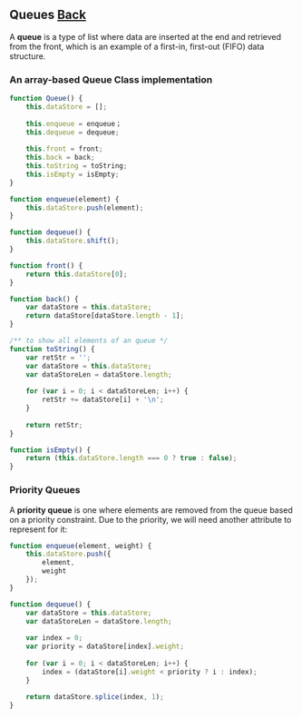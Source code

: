 ## Queues [Back](./../data_structure.md)

A **queue** is a type of list where data are inserted at the end and retrieved from the front, which is an example of a first-in, first-out (FIFO) data structure.

### An array-based Queue Class implementation

```js
function Queue() {
    this.dataStore = [];
    
    this.enqueue = enqueue；
    this.dequeue = dequeue;
    
    this.front = front;
    this.back = back;
    this.toString = toString;
    this.isEmpty = isEmpty;
}

function enqueue(element) {
    this.dataStore.push(element);
}

function dequeue() {
    this.dataStore.shift();
}

function front() {
    return this.dataStore[0];
}

function back() {
    var dataStore = this.dataStore;
    return dataStore[dataStore.length - 1];
}

/** to show all elements of an queue */
function toString() {
    var retStr = '';
    var dataStore = this.dataStore;
    var dataStoreLen = dataStore.length;
    
    for (var i = 0; i < dataStoreLen; i++) {
        retStr += dataStore[i] + '\n';
    }
    
    return retStr;
}

function isEmpty() {
    return (this.dataStore.length === 0 ? true : false);
}
```

### Priority Queues

A **priority queue** is one where elements are removed from the queue based on a priority constraint. Due to the priority, we will need another attribute to represent for it:

```js
function enqueue(element, weight) {
    this.dataStore.push({
        element,
        weight
    });
}

function dequeue() {
    var dataStore = this.dataStore;
    var dataStoreLen = dataStore.length;
    
    var index = 0;
    var priority = dataStore[index].weight;
    
    for (var i = 0; i < dataStoreLen; i++) {
        index = (dataStore[i].weight < priority ? i : index);
    }
    
    return dataStore.splice(index, 1);
}
```
